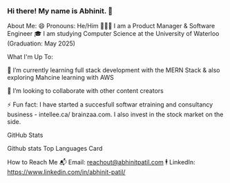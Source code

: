 ### Hi there! My name is Abhinit. 👋

About Me:
😄 Pronouns: He/Him
👩🏽‍💻 I am a Product Manager & Software Engineer
🎓 I am studying Computer Science at the University of Waterloo (Graduation: May 2025)

What I'm Up To:

🌱 I’m currently learning full stack development with the MERN Stack & also exploring Mahcine learning with AWS

👯 I’m looking to collaborate with other content creators

⚡ Fun fact: I have started a succesfull softwar etraining and consultancy business - intellee.ca/ brainzaa.com. I also invest in the stock market on the side.

GitHub Stats

Github stats Top Languages Card

How to Reach Me
📬 Email: reachout@abhinitpatil.com
🕴 LinkedIn: https://www.linkedin.com/in/abhinit-patil/
